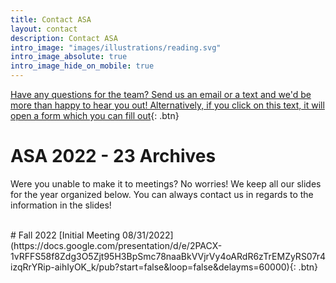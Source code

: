 ```yaml
---
title: Contact ASA
layout: contact
description: Contact ASA
intro_image: "images/illustrations/reading.svg"
intro_image_absolute: true
intro_image_hide_on_mobile: true
---
```


[Have any questions for the team? Send us an email or a text and we'd be more than happy to hear you out! Alternatively, if you click on this text, it will open a form which you can fill out](https://berkeley.qualtrics.com/jfe/form/SV_74FuCqVZzUiDWpo){: .btn}
<br/>

# ASA 2022 - 23 Archives
Were you unable to make it to meetings? No worries! We keep all our slides for the year organized below. You can always contact us in regards to the information in the slides!

<br/>
# Fall 2022
[Initial Meeting 08/31/2022](https://docs.google.com/presentation/d/e/2PACX-1vRFFS58f8Zdg3O5Zjt95H3BpSmc78naaBkVVjrVy4oARdR6zTrEMZyRS07r4izqRrYRip-aihIyOK_k/pub?start=false&loop=false&delayms=60000){: .btn}
